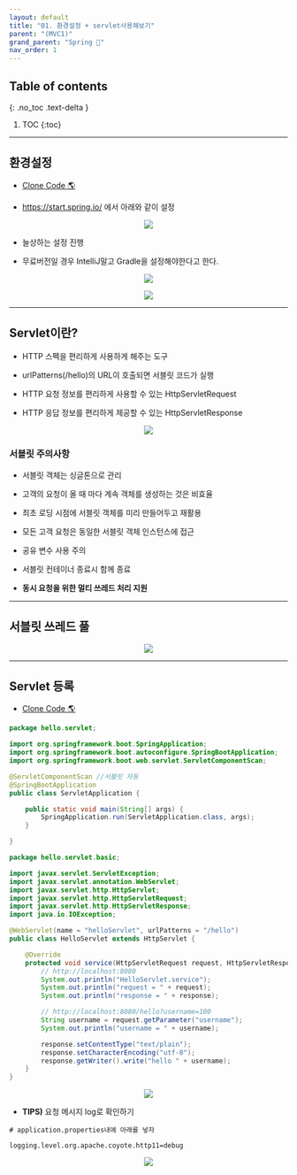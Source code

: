 ```yaml
---
layout: default
title: "01. 환경설정 + servlet사용해보기"
parent: "(MVC1)"
grand_parent: "Spring 🐍"
nav_order: 1
---
```


## Table of contents
{: .no_toc .text-delta }

1. TOC
{:toc}

---

## 환경설정

* [Clone Code 🌎](https://github.com/EasyCoding-7/spring-mvc1/tree/1)

* https://start.spring.io/ 에서 아래와 같이 설정

<p align="center">
  <img src="https://taehyungs-programming-blog.github.io/blog/assets/images/spring/mvc1/mvc1-1-1.png"/>
</p>

* 늘상하는 설정 진행

* 무료버전일 경우 IntelliJ말고 Gradle을 설정해야한다고 한다.

<p align="center">
  <img src="https://taehyungs-programming-blog.github.io/blog/assets/images/spring/mvc1/mvc1-1-2.png"/>
</p>

<p align="center">
  <img src="https://taehyungs-programming-blog.github.io/blog/assets/images/spring/mvc1/mvc1-1-3.png"/>
</p>

---

## Servlet이란?

* HTTP 스펙을 편리하게 사용하게 해주는 도구

* urlPatterns(/hello)의 URL이 호출되면 서블릿 코드가 실행 
* HTTP 요청 정보를 편리하게 사용할 수 있는 HttpServletRequest 
* HTTP 응답 정보를 편리하게 제공할 수 있는 HttpServletResponse 

<p align="center">
  <img src="https://taehyungs-programming-blog.github.io/blog/assets/images/spring/mvc1/mvc1-1-6.png"/>
</p>

### 서블릿 주의사항

* 서블릿 객체는 싱글톤으로 관리 
* 고객의 요청이 올 때 마다 계속 객체를 생성하는 것은 비효율 
* 최초 로딩 시점에 서블릿 객체를 미리 만들어두고 재활용 
* 모든 고객 요청은 동일한 서블릿 객체 인스턴스에 접근 
* 공유 변수 사용 주의 
* 서블릿 컨테이너 종료시 함께 종료

* **동시 요청을 위한 멀티 쓰레드 처리 지원**

---

## 서블릿 쓰레드 풀

<p align="center">
  <img src="https://taehyungs-programming-blog.github.io/blog/assets/images/spring/mvc1/mvc1-1-7.png"/>
</p>

---

## Servlet 등록

* [Clone Code 🌎](https://github.com/EasyCoding-7/spring-mvc1/tree/2)

```java
package hello.servlet;

import org.springframework.boot.SpringApplication;
import org.springframework.boot.autoconfigure.SpringBootApplication;
import org.springframework.boot.web.servlet.ServletComponentScan;

@ServletComponentScan //서블릿 자동
@SpringBootApplication
public class ServletApplication {

	public static void main(String[] args) {
		SpringApplication.run(ServletApplication.class, args);
	}

}
```

```java
package hello.servlet.basic;

import javax.servlet.ServletException;
import javax.servlet.annotation.WebServlet;
import javax.servlet.http.HttpServlet;
import javax.servlet.http.HttpServletRequest;
import javax.servlet.http.HttpServletResponse;
import java.io.IOException;

@WebServlet(name = "helloServlet", urlPatterns = "/hello")
public class HelloServlet extends HttpServlet {

    @Override
    protected void service(HttpServletRequest request, HttpServletResponse response) throws ServletException, IOException {
        // http://localhost:8080
        System.out.println("HelloServlet.service");
        System.out.println("request = " + request);
        System.out.println("response = " + response);

        // http://localhost:8080/hello?username=100
        String username = request.getParameter("username");
        System.out.println("username = " + username);

        response.setContentType("text/plain");
        response.setCharacterEncoding("utf-8");
        response.getWriter().write("hello " + username);
    }
}
```

<p align="center">
  <img src="https://taehyungs-programming-blog.github.io/blog/assets/images/spring/mvc1/mvc1-1-4.png"/>
</p>

* **TIPS)** 요청 메시지 log로 확인하기

```
# application.properties내에 아래를 넣자

logging.level.org.apache.coyote.http11=debug
```

<p align="center">
  <img src="https://taehyungs-programming-blog.github.io/blog/assets/images/spring/mvc1/mvc1-1-5.png"/>
</p>
